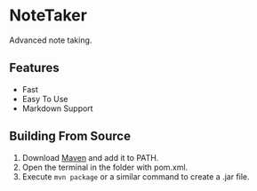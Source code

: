 # NoteTaker

Advanced note taking.

## Features

- Fast
- Easy To Use
- Markdown Support

## Building From Source

1. Download [Maven](https://maven.apache.org/download.cgi) and add it to PATH.
2. Open the terminal in the folder with pom.xml.
3. Execute `mvn package` or a similar command to create a .jar file.
